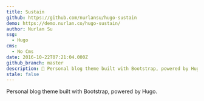 ```yaml
---
title: Sustain
github: https://github.com/nurlansu/hugo-sustain
demo: https://demo.nurlan.co/hugo-sustain/
author: Nurlan Su
ssg:
  - Hugo
cms:
  - No Cms
date: 2016-10-22T07:21:04.000Z
github_branch: master
description: 🦁 Personal blog theme built with Bootstrap, powered by Hugo.
stale: false
---
```


Personal blog theme built with Bootstrap, powered by Hugo.
